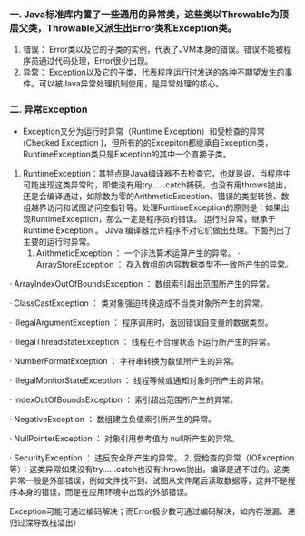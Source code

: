 ### 一. Java标准库内置了一些通用的异常类，这些类以Throwable为顶层父类，Throwable又派生出Error类和Exception类。
1. 错误： Error类以及它的子类的实例，代表了JVM本身的错误。错误不能被程序员通过代码处理，Error很少出现。
2. 异常： Exception以及它的子类，代表程序运行时发送的各种不期望发生的事件。可以被Java异常处理机制使用，是异常处理的核心。

### 二. 异常Exception
- Exception又分为运行时异常（Runtime Exception）和受检查的异常(Checked Exception )，但所有的的Excepiton都继承自Exception类，RuntimeException类只是Exception的其中一个直接子类。
1. RuntimeException：其特点是Java编译器不去检查它，也就是说，当程序中可能出现这类异常时，即使没有用try……catch捕获，也没有用throws抛出，还是会编译通过，如除数为零的ArithmeticException、错误的类型转换、数组越界访问和试图访问空指针等。处理RuntimeException的原则是：如果出现RuntimeException，那么一定是程序员的错误。
运行时异常，继承于 Runtime Exception 。 Java 编译器允许程序不对它们做出处理。下面列出了主要的运行时异常。
   1. ArithmeticException ： 一个非法算术运算产生的异常。
·     ArrayStoreException ： 存入数组的内容数据类型不一致所产生的异常。

·     ArrayIndexOutOfBoundsException ： 数组索引超出范围所产生的异常。

·     ClassCastException ： 类对象强迫转换造成不当类对象所产生的异常。

·     IllegalArgumentException ： 程序调用时，返回错误自变量的数据类型。

·     IllegalThreadStateException ： 线程在不合理状态下运行所产生的异常。

·     NumberFormatException ： 字符串转换为数值所产生的异常。

·     IllegalMonitorStateException ： 线程等候或通知对象时所产生的异常。

·     IndexOutOfBoundsException ： 索引超出范围所产生的异常。

·     NegativeException ： 数组建立负值索引所产生的异常。

·     NullPointerException ： 对象引用参考值为 null所产生的异常。

·     SecurityException ： 违反安全所产生的异常。
2. 受检查的异常（IOException等）：这类异常如果没有try……catch也没有throws抛出，编译是通不过的。这类异常一般是外部错误，例如文件找不到、试图从文件尾后读取数据等，这并不是程序本身的错误，而是在应用环境中出现的外部错误。


Exception可能可通过编码解决；而Error极少数可通过编码解决，如内存泄漏、递归过深导致栈溢出）